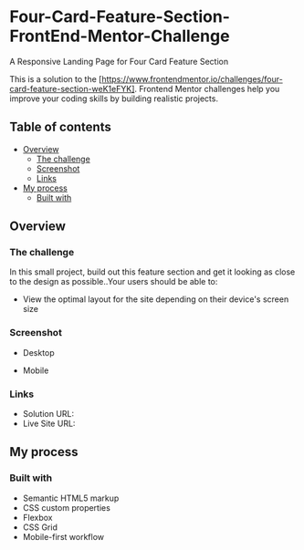# Four-Card-Feature-Section-FrontEnd-Mentor-Challenge
A Responsive Landing Page for Four Card Feature Section 

This is a solution to the [https://www.frontendmentor.io/challenges/four-card-feature-section-weK1eFYK]. Frontend Mentor challenges help you improve your coding skills by building realistic projects.

## Table of contents

- [Overview](#overview)
  - [The challenge](#the-challenge)
  - [Screenshot](#screenshot)
  - [Links](#links)
- [My process](#my-process)
  - [Built with](#built-with)

## Overview

### The challenge
In this small project, build out this feature section and get it looking as close to the design as possible..Your users should be able to:
- View the optimal layout for the site depending on their device's screen size

### Screenshot
- Desktop
  
- Mobile

### Links

- Solution URL: 
- Live Site URL: 

## My process

### Built with

- Semantic HTML5 markup
- CSS custom properties
- Flexbox
- CSS Grid
- Mobile-first workflow

